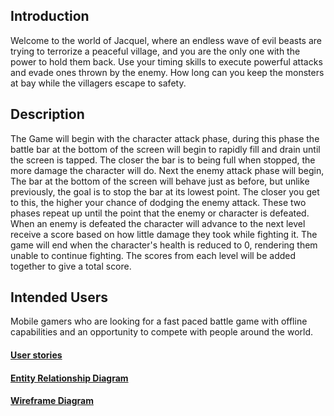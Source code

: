 ## Introduction
Welcome to the world of Jacquel, where an endless wave of evil beasts are 
trying to terrorize a peaceful village, and you are the only one with the
power to hold them back. Use your timing skills to execute powerful attacks
and evade ones thrown by the enemy. How long can you keep the monsters at
bay while the villagers escape to safety. 

## Description
The Game will begin with the character attack phase, during this phase the battle
bar at the bottom of the screen will begin to rapidly fill and drain until
the screen is tapped. The closer the bar is to being full when stopped, the
more damage the character will do. Next the enemy attack phase will begin,
The bar at the bottom of the screen will behave just as before, but unlike
previously, the goal is to stop the bar at its lowest point. The closer you
get to this, the higher your chance of dodging the enemy attack. These two 
phases repeat up until the point that the enemy or character is defeated. When an
enemy is defeated the character will advance to the next level receive a score 
based on how little damage they took while fighting it. The game will end when
the character's health is reduced to 0, rendering them unable to continue fighting.
The scores from each level will be added together to give a total score. 

## Intended Users

Mobile gamers who are looking for a fast paced battle game with offline
capabilities and an opportunity to compete with people around the world.

#### [User stories](docs/user-stories.md)  

#### [Entity Relationship Diagram](docs/erd.md)  

#### [Wireframe Diagram](docs/wireframe.md)


